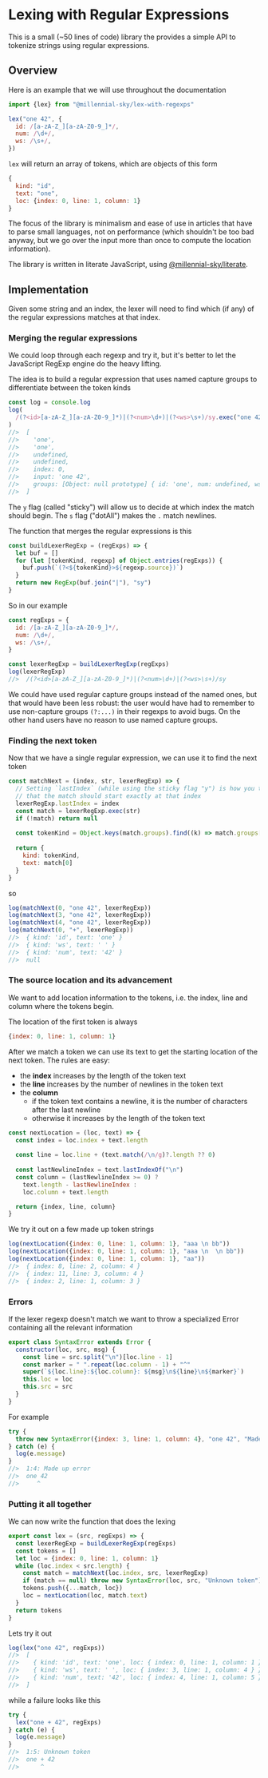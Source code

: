 # Lexing with Regular Expressions

This is a small (~50 lines of code) library the provides a simple API to tokenize strings using regular expressions.

## Overview

Here is an example that we will use throughout the documentation

```javascript
import {lex} from "@millennial-sky/lex-with-regexps"

lex("one 42", {
  id: /[a-zA-Z_][a-zA-Z0-9_]*/,
  num: /\d+/,
  ws: /\s+/,
})
```

`lex` will return an array of tokens, which are objects of this form

```javascript
{
  kind: "id",
  text: "one",
  loc: {index: 0, line: 1, column: 1}
}
```

The focus of the library is minimalism and ease of use in articles that have to parse small languages, not on performance (which shouldn't be too bad anyway, but we go over the input more than once to compute the location information).

The library is written in literate JavaScript, using [@millennial-sky/literate](https://www.npmjs.com/package/@millennial-sky/literate).

## Implementation

Given some string and an index, the lexer will need to find which (if any) of the regular expressions matches at that index.

### Merging the regular expressions

We could loop through each regexp and try it, but it's better to let the JavaScript RegExp engine do the heavy lifting.

The idea is to build a regular expression that uses named capture groups to differentiate between the token kinds

```javascript
const log = console.log
log(
  /(?<id>[a-zA-Z_][a-zA-Z0-9_]*)|(?<num>\d+)|(?<ws>\s+)/sy.exec("one 42")
)
//>  [
//>    'one',
//>    'one',
//>    undefined,
//>    undefined,
//>    index: 0,
//>    input: 'one 42',
//>    groups: [Object: null prototype] { id: 'one', num: undefined, ws: undefined }
//>  ]
```

The `y` flag (called "sticky") will allow us to decide at which index the match should begin. The `s` flag ("dotAll") makes the `.` match newlines.

The function that merges the regular expressions is this

```javascript
const buildLexerRegExp = (regExps) => {
  let buf = []
  for (let [tokenKind, regexp] of Object.entries(regExps)) {
    buf.push(`(?<${tokenKind}>${regexp.source})`)
  }
  return new RegExp(buf.join("|"), "sy")
}
```

So in our example

```javascript
const regExps = {
  id: /[a-zA-Z_][a-zA-Z0-9_]*/,
  num: /\d+/,
  ws: /\s+/,
}

const lexerRegExp = buildLexerRegExp(regExps)
log(lexerRegExp)
//>  /(?<id>[a-zA-Z_][a-zA-Z0-9_]*)|(?<num>\d+)|(?<ws>\s+)/sy
```

We could have used regular capture groups instead of the named ones, but that would have been less robust: the user would have had to remember to use non-capture groups `(?:...)` in their regexps to avoid bugs. On the other hand users have no reason to use named capture groups.

### Finding the next token

Now that we have a single regular expression, we can use it to find the next token

```javascript
const matchNext = (index, str, lexerRegExp) => {
  // Setting `lastIndex` (while using the sticky flag "y") is how you tell RegExp#exec 
  // that the match should start exactly at that index
  lexerRegExp.lastIndex = index
  const match = lexerRegExp.exec(str)
  if (!match) return null
  
  const tokenKind = Object.keys(match.groups).find((k) => match.groups[k])
  
  return {
    kind: tokenKind,
    text: match[0]
  }
}
```

so

```javascript
log(matchNext(0, "one 42", lexerRegExp))
log(matchNext(3, "one 42", lexerRegExp))
log(matchNext(4, "one 42", lexerRegExp))
log(matchNext(0, "+", lexerRegExp))
//>  { kind: 'id', text: 'one' }
//>  { kind: 'ws', text: ' ' }
//>  { kind: 'num', text: '42' }
//>  null
```

### The source location and its advancement

We want to add location information to the tokens, i.e. the index, line and column where the tokens begin.

The location of the first token is always

```javascript
{index: 0, line: 1, column: 1}
```

After we match a token we can use its text to get the starting location of the next token.
The rules are easy:
* the **index** increases by the length of the token text
* the **line** increases by the number of newlines in the token text
* the **column**
  * if the token text contains a newline, it is the number of characters after the last newline
  * otherwise it increases by the length of the token text

```javascript
const nextLocation = (loc, text) => {
  const index = loc.index + text.length
  
  const line = loc.line + (text.match(/\n/g)?.length ?? 0)
  
  const lastNewlineIndex = text.lastIndexOf("\n")
  const column = (lastNewlineIndex >= 0) ?
    text.length - lastNewlineIndex :
    loc.column + text.length

  return {index, line, column}
}
```

We try it out on a few made up token strings

```javascript
log(nextLocation({index: 0, line: 1, column: 1}, "aaa \n bb"))
log(nextLocation({index: 0, line: 1, column: 1}, "aaa \n  \n bb"))
log(nextLocation({index: 0, line: 1, column: 1}, "aa"))
//>  { index: 8, line: 2, column: 4 }
//>  { index: 11, line: 3, column: 4 }
//>  { index: 2, line: 1, column: 3 }
```

### Errors

If the lexer regexp doesn't match we want to throw a specialized Error containing all the relevant information

```javascript
export class SyntaxError extends Error {
  constructor(loc, src, msg) {
    const line = src.split("\n")[loc.line - 1]
    const marker = " ".repeat(loc.column - 1) + "^"
    super(`${loc.line}:${loc.column}: ${msg}\n${line}\n${marker}`)
    this.loc = loc
    this.src = src
  }
}
```

For example

```javascript
try {
  throw new SyntaxError({index: 3, line: 1, column: 4}, "one 42", "Made up error")
} catch (e) {
  log(e.message)
}
//>  1:4: Made up error
//>  one 42
//>     ^
```

### Putting it all together

We can now write the function that does the lexing

```javascript
export const lex = (src, regExps) => {
  const lexerRegExp = buildLexerRegExp(regExps)
  const tokens = []
  let loc = {index: 0, line: 1, column: 1}
  while (loc.index < src.length) {
    const match = matchNext(loc.index, src, lexerRegExp)
    if (match == null) throw new SyntaxError(loc, src, "Unknown token")
    tokens.push({...match, loc})
    loc = nextLocation(loc, match.text)
  }
  return tokens
}
```

Lets try it out

```javascript
log(lex("one 42", regExps))
//>  [
//>    { kind: 'id', text: 'one', loc: { index: 0, line: 1, column: 1 } },
//>    { kind: 'ws', text: ' ', loc: { index: 3, line: 1, column: 4 } },
//>    { kind: 'num', text: '42', loc: { index: 4, line: 1, column: 5 } }
//>  ]
```

while a failure looks like this

```javascript
try {
  lex("one + 42", regExps)
} catch (e) {
  log(e.message)
}
//>  1:5: Unknown token
//>  one + 42
//>      ^
```